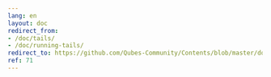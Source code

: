 ```yaml
---
lang: en
layout: doc
redirect_from:
- /doc/tails/
- /doc/running-tails/
redirect_to: https://github.com/Qubes-Community/Contents/blob/master/docs/privacy/tails.md
ref: 71
---
```

